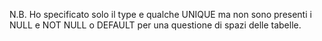 N.B. Ho specificato solo il type e qualche UNIQUE ma non sono presenti i NULL e NOT NULL o DEFAULT per una questione di spazi delle tabelle. 
